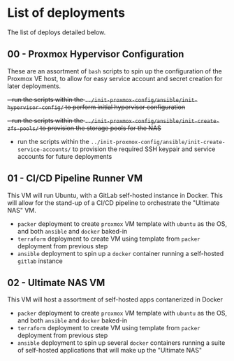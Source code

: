 # List of deployments

The list of deploys detailed below.

## 00 - Proxmox Hypervisor Configuration

These are an assortment of `bash` scripts to spin up the configuration of the Proxmox VE host, to allow for easy service account and secret creation for later deployments.

~~- run the scripts within the `../init-proxmox-config/ansible/init-hypervisor-config/` to perform initial hypervisor configuration~~

~~- run the scripts within the `../init-proxmox-config/ansible/init-create-zfs-pools/` to provision the storage pools for the NAS~~

- run the scripts within the `../init-proxmox-config/ansible/init-create-service-accounts/` to provision the required SSH keypair and service accounts for future deployments

## 01 - CI/CD Pipeline Runner VM

This VM will run Ubuntu, with a GitLab self-hosted instance in Docker. This will allow for the stand-up of a CI/CD pipeline to orchestrate the "Ultimate NAS" VM.

- `packer` deployment to create `proxmox` VM template with `ubuntu` as the OS, and both `ansible` and `docker` baked-in
- `terraform` deployment to create VM using template from `packer` deployment from previous step
- `ansible` deployment to spin up a `docker` container running a self-hosted `gitlab` instance

## 02 - Ultimate NAS VM

This VM will host a assortment of self-hosted apps contanerized in Docker

- `packer` deployment to create `proxmox` VM template with `ubuntu` as the OS, and both `ansible` and `docker` baked-in
- `terraform` deployment to create VM using template from `packer` deployment from previous step
- `ansible` deployment to spin up several `docker` containers running a suite of self-hosted applications that will make up the "Ultimate NAS"